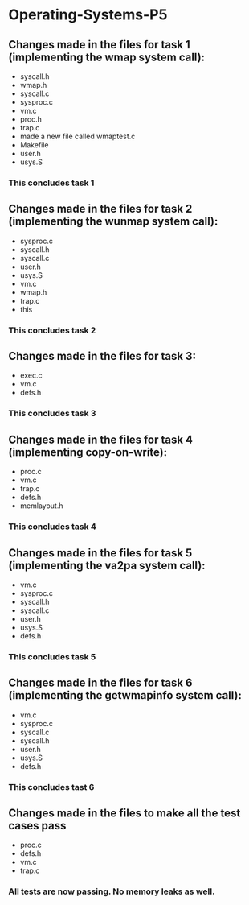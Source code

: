 # Operating-Systems-P5

## Changes made in the files for task 1 (implementing the wmap system call):
- syscall.h
- wmap.h
- syscall.c
- sysproc.c
- vm.c
- proc.h
- trap.c
- made a new file called wmaptest.c
- Makefile
- user.h
- usys.S
### This concludes task 1

## Changes made in the files for task 2 (implementing the wunmap system call):
- sysproc.c
- syscall.h
- syscall.c
- user.h
- usys.S
- vm.c
- wmap.h
- trap.c
- this
### This concludes task 2

## Changes made in the files for task 3:
- exec.c
- vm.c
- defs.h
### This concludes task 3

## Changes made in the files for task 4 (implementing copy-on-write):
- proc.c
- vm.c
- trap.c
- defs.h
- memlayout.h
### This concludes task 4

## Changes made in the files for task 5 (implementing the va2pa system call):
- vm.c
- sysproc.c
- syscall.h
- syscall.c
- user.h
- usys.S
- defs.h
### This concludes task 5

## Changes made in the files for task 6 (implementing the getwmapinfo system call):
- vm.c
- sysproc.c
- syscall.c
- syscall.h
- user.h
- usys.S
- defs.h
### This concludes tast 6

## Changes made in the files to make all the test cases pass
- proc.c
- defs.h
- vm.c
- trap.c
### All tests are now passing. No memory leaks as well.

